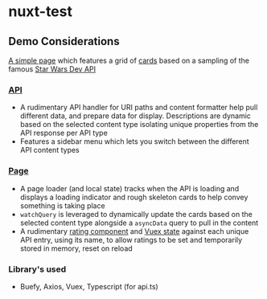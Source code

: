 # nuxt-test

## Demo Considerations

[A simple page](pages/index.vue) which features a grid of [cards](components/Card.vue) based on a sampling of the famous [Star Wars Dev API](https://swapi.dev)

### [API](lib/api.ts)
- A rudimentary API handler for URI paths and content formatter help pull different data, and prepare data for display. Descriptions are dynamic based on the selected content type isolating unique properties from the API response per API type
- Features a sidebar menu which lets you switch between the different API content types

### [Page](pages/index.vue)
- A page loader (and local state) tracks when the API is loading and displays a loading indicator and rough skeleton cards to help convey something is taking place 
- `watchQuery` is leveraged to dynamically update the cards based on the selected content type alongside a `asyncData` query to pull in the content
- A rudimentary [rating component](components/Rating.vue) and [Vuex state](store/index.js) against each unique API entry, using its name, to allow ratings to be set and temporarily stored in memory, reset on reload

### Library's used
- Buefy, Axios, Vuex, Typescript (for api.ts)
